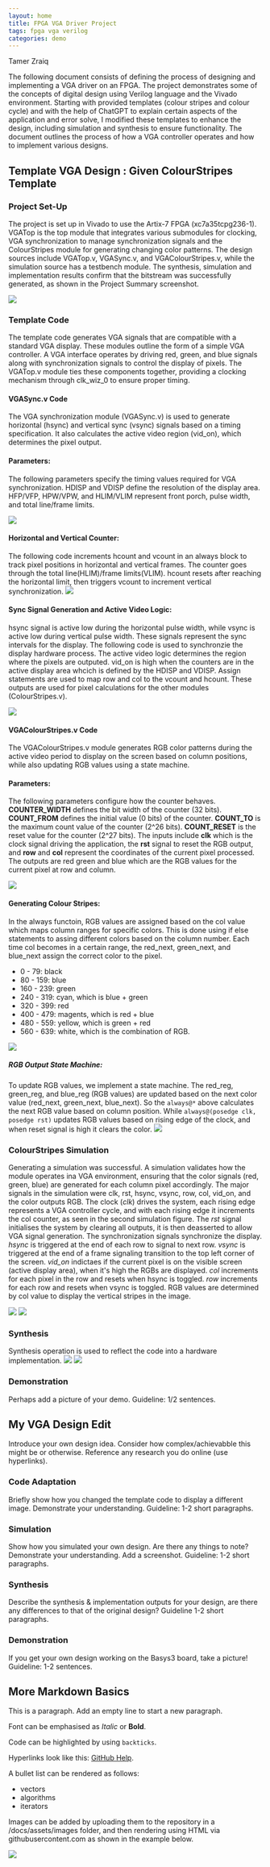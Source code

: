 ```yaml
---
layout: home
title: FPGA VGA Driver Project
tags: fpga vga verilog
categories: demo
---
```

Tamer Zraiq

The following document consists of defining the process of designing and implementing a VGA driver on an FPGA. The project demonstrates some of the concepts of digital design using Verilog language and the Vivado environment. 
Starting with provided templates (colour stripes and colour cycle) and with the help of ChatGPT to explain certain aspects of the application and error solve, I modified these templates to enhance the design, including simulation and synthesis to ensure functionality. The document outlines the process of how a VGA controller operates and how to implement various designs.


## **Template VGA Design : Given ColourStripes Template**
### **Project Set-Up**
The project is set up in Vivado to use the Artix-7 FPGA (xc7a35tcpg236-1). VGATop is the top module that integrates various submodules for clocking, VGA synchronization to manage synchronization signals and the ColourStripes module for generating changing color patterns. The design sources include VGATop.v, VGASync.v, and VGAColourStripes.v, while the simulation source has a testbench module. The synthesis, simulation and implementation results confirm that the bitstream was successfully generated, as shown in the Project Summary screenshot.

<img src="https://raw.githubusercontent.com/TamerZraiq/Soc/main/docs/assets/images/projectsummary.png">

### **Template Code**
The template code generates VGA signals that are compatible with a standard VGA display. These modules outline the form of a simple VGA controller. A VGA interface operates by driving red, green, and blue signals along with synchronization signals to control the display of pixels. The VGATop.v module ties these components together, providing a clocking mechanism through clk_wiz_0 to ensure proper timing.

#### **VGASync.v Code**
The VGA synchronization module (VGASync.v) is used to generate horizontal (hsync) and vertical sync (vsync) signals based on a timing specification. It also calculates the active video region (vid_on), which determines the pixel output.

#### **Parameters**:
The following parameters specify the timing values required for VGA synchronization. HDISP and VDISP define the resolution of the display area. HFP/VFP, HPW/VPW, and HLIM/VLIM represent front porch, pulse width, and total line/frame limits.

<img src="https://raw.githubusercontent.com/TamerZraiq/Soc/main/docs/assets/images/SyncParam.png">

#### **Horizontal and Vertical Counter**:
The following code increments hcount and vcount in an always block to track pixel positions in horizontal and vertical frames. The counter goes through the total line(HLIM)/frame limits(VLIM). hcount resets after reaching the horizontal limit, then triggers vcount to increment vertical synchronization. 
<img src="https://raw.githubusercontent.com/TamerZraiq/Soc/main/docs/assets/images/Sync1.png">

#### **Sync Signal Generation and Active Video Logic**:
hsync signal is active low during the horizontal pulse width, while vsync is active low during vertical pulse width. These signals represent the sync intervals for the display. The following code is used to synchronzie the display hardware process.
The active video logic determines the region where the pixels are outputed. vid_on is high when the counters are in the active display area whcich is defined by the HDISP and VDISP.
Assign statements are used to map row and col to the vcount and hcount. These outputs are used for pixel calculations for the other modules (ColourStripes.v).

<img src="https://raw.githubusercontent.com/TamerZraiq/Soc/main/docs/assets/images/Sync2.png">

#### **VGAColourStripes.v Code**
The VGAColourStripes.v module generates RGB color patterns during the active video period to display on the screen based on column positions, while also updating RGB values using a state machine.

#### **Parameters**:
The following parameters configure how the counter behaves. **COUNTER_WIDTH** defines the bit width of the counter (32 bits). **COUNT_FROM** defines the initial value (0 bits) of the counter. **COUNT_TO** is the maximum count value of the counter (2^26 bits). **COUNT_RESET** is the reset value for the counter (2^27 bits).
The inputs include **clk** which is the clock signal driving the application, the **rst** signal to reset the RGB output, and **row** and **col** represent the coordinates of the current pixel processed. The outputs are red green and blue which are the RGB values for the current pixel at row and column.

<img src="https://raw.githubusercontent.com/TamerZraiq/Soc/main/docs/assets/images/StripesParam.png">

#### **Generating Colour Stripes**:
In the always functoin, RGB values are assigned based on the col value which maps column ranges for specific colors. This is done using if else statements to assing different colors  based on the column number. Each time col becomes in a certain range, the red_next, green_next, and blue_next assign the correct color to the pixel. 
* 0 - 79: black
* 80 - 159: blue
* 160 - 239: green
* 240 - 319: cyan, which is blue + green
* 320 - 399: red
* 400 - 479: magents, which is red + blue
* 480 - 559: yellow, which is green + red
* 560 - 639: white, which is the combination of RGB. 
<img src="https://raw.githubusercontent.com/TamerZraiq/Soc/main/docs/assets/images/Stripes1.png">

##### **RGB Output State Machine**:
To update RGB values, we implement a state machine. The red_reg, green_reg, and blue_reg (RGB values) are updated based on the next color value (red_next, green_next, blue_next). So the `always@*` above calculates the next RGB value based on column position. While `always@(posedge clk, posedge rst)` updates RGB values based on rising edge of the clock, and when reset signal is high it clears the color. 
<img src="https://raw.githubusercontent.com/TamerZraiq/Soc/main/docs/assets/images/Stripes2.png">

### **ColourStripes Simulation**
Generating a simulation was successful. A simulation validates how the module operates ina VGA environment, ensuring that the color signals (red, green, blue) are generated for each column pixel accordingly. The major signals in the simulation were clk, rst, hsync, vsync, row, col, vid_on, and the color outputs RGB. The clock (_clk_) drives the system, each rising edge represents a VGA controller cycle, and with each rising edge it increments the col counter, as seen in the second simulation figure. The _rst_ signal initialises the system by clearing all outputs, it is then deasserted to allow VGA signal generation. The synchronization signals synchronize the display. _hsync_ is triggered at the end of each row to signal to next row. _vsync_ is triggered at the end of a frame signaling transition to the top left corner of the screen. _vid_on_ indictaes if the current pixel is on the visible screen (active display area), when it's high the RGBs are displayed. _col_ increments for each pixel in the row and resets when hsync is toggled. _row_ increments for each row and resets when vsync is toggled. RGB values are determined by col value to display the vertical stripes in the image. 

<img src="https://raw.githubusercontent.com/TamerZraiq/Soc/main/docs/assets/images/simStrip1.png">
<img src="https://raw.githubusercontent.com/TamerZraiq/Soc/main/docs/assets/images/sim1Strip1.png">

### **Synthesis**
Synthesis operation is used to reflect the code into a hardware implementation. 
<img src="https://raw.githubusercontent.com/TamerZraiq/Soc/main/docs/assets/images/OGsynth.png">
<img src="https://raw.githubusercontent.com/TamerZraiq/Soc/main/docs/assets/images/synthsch.png">

### **Demonstration**
Perhaps add a picture of your demo. Guideline: 1/2 sentences.

## **My VGA Design Edit**
Introduce your own design idea. Consider how complex/achievabble this might be or otherwise. Reference any research you do online (use hyperlinks).
### **Code Adaptation**
Briefly show how you changed the template code to display a different image. Demonstrate your understanding. Guideline: 1-2 short paragraphs.
### **Simulation**
Show how you simulated your own design. Are there any things to note? Demonstrate your understanding. Add a screenshot. Guideline: 1-2 short paragraphs.
### **Synthesis**
Describe the synthesis & implementation outputs for your design, are there any differences to that of the original design? Guideline 1-2 short paragraphs.
### **Demonstration**
If you get your own design working on the Basys3 board, take a picture! Guideline: 1-2 sentences.

## **More Markdown Basics**
This is a paragraph. Add an empty line to start a new paragraph.

Font can be emphasised as *Italic* or **Bold**.

Code can be highlighted by using `backticks`.

Hyperlinks look like this: [GitHub Help](https://help.github.com/).

A bullet list can be rendered as follows:
- vectors
- algorithms
- iterators

Images can be added by uploading them to the repository in a /docs/assets/images folder, and then rendering using HTML via githubusercontent.com as shown in the example below.

<img src="https://raw.githubusercontent.com/melgineer/fpga-vga-verilog/main/docs/assets/images/VGAPrjSrcs.png">
